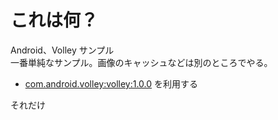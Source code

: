 # これは何？

Android、Volley サンプル  
一番単純なサンプル。画像のキャッシュなどは別のところでやる。  

* [com.android.volley:volley:1.0.0](https://github.com/google/volley) を利用する

それだけ